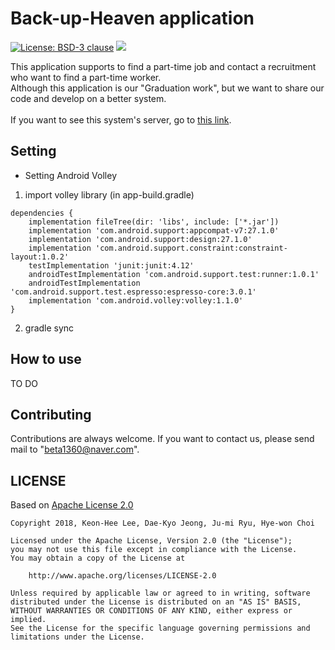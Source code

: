# Back-up-Heaven application
[![License: BSD-3 clause](https://img.shields.io/badge/LICENSE-BSD--3%20clause-yellow.svg)](https://github.com/KeonHeeLee/Back-up-Heaven/blob/master/LICENSE)
<img src="https://img.shields.io/badge/android-%3E%3D23-blue.svg">

 This application supports to find a part-time job and contact a recruitment who want to find a part-time worker.</br>
Although this application is our "Graduation work", but we want to share our code and develop on a better system. </br>
<br/>
If you want to see this system's server, go to [this link](https://github.com/KeonHeeLee/Back-up-Heaven-Server).
 
## Setting

- Setting Android Volley
 1. import volley library (in app-build.gradle)
```
dependencies {
    implementation fileTree(dir: 'libs', include: ['*.jar'])
    implementation 'com.android.support:appcompat-v7:27.1.0'
    implementation 'com.android.support:design:27.1.0'
    implementation 'com.android.support.constraint:constraint-layout:1.0.2'
    testImplementation 'junit:junit:4.12'
    androidTestImplementation 'com.android.support.test:runner:1.0.1'
    androidTestImplementation 'com.android.support.test.espresso:espresso-core:3.0.1'
    implementation 'com.android.volley:volley:1.1.0'
}
```
 2. gradle sync
 
## How to use

TO DO
 
## Contributing

Contributions are always welcome. If you want to contact us, please send mail to "beta1360@naver.com".

 
## LICENSE

Based on [Apache License 2.0](https://www.apache.org/licenses/LICENSE-2.0)

```
Copyright 2018, Keon-Hee Lee, Dae-Kyo Jeong, Ju-mi Ryu, Hye-won Choi 

Licensed under the Apache License, Version 2.0 (the "License");
you may not use this file except in compliance with the License.
You may obtain a copy of the License at

    http://www.apache.org/licenses/LICENSE-2.0

Unless required by applicable law or agreed to in writing, software
distributed under the License is distributed on an "AS IS" BASIS,
WITHOUT WARRANTIES OR CONDITIONS OF ANY KIND, either express or implied.
See the License for the specific language governing permissions and
limitations under the License.
```

